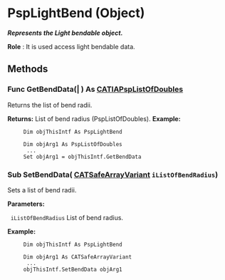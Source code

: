 # PspLightBend (Object)

**_Represents the Light bendable object._**

**Role** : It is used access light bendable data.

## Methods

### Func **GetBendData**(| ) As [CATIAPspListOfDoubles](../CATPlantShipInterfaces/interface_PspListOfDoubles_53834.md)

   Returns the list of bend radii.

**Returns:**      List of bend radius (PspListOfDoubles).  **Example:**

```VBScript
     Dim objThisIntf As PspLightBend

     Dim objArg1 As PspListOfDoubles
      ...
     Set objArg1 = objThisIntf.GetBendData

```

### Sub **SetBendData**( [CATSafeArrayVariant](../System/typedef_CATSafeArrayVariant_73843.md)  `iListOfBendRadius`)

   Sets a list of bend radii.

**Parameters:**

` iListOfBendRadius`      List of bend radius.

**Example:**

```VBScript
     Dim objThisIntf As PspLightBend

     Dim objArg1 As CATSafeArrayVariant
      ...
     objThisIntf.SetBendData objArg1

```